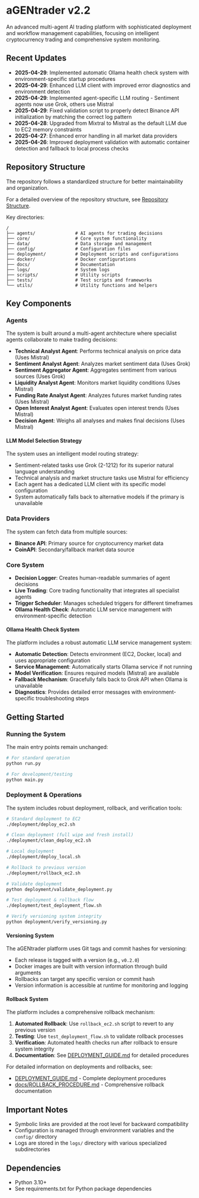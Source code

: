 # aGENtrader v2.2

An advanced multi-agent AI trading platform with sophisticated deployment and workflow management capabilities, focusing on intelligent cryptocurrency trading and comprehensive system monitoring.

## Recent Updates

- **2025-04-29**: Implemented automatic Ollama health check system with environment-specific startup procedures
- **2025-04-29**: Enhanced LLM client with improved error diagnostics and environment detection
- **2025-04-29**: Implemented agent-specific LLM routing - Sentiment agents now use Grok, others use Mistral
- **2025-04-29**: Fixed validation script to properly detect Binance API initialization by matching the correct log pattern
- **2025-04-28**: Upgraded from Mixtral to Mistral as the default LLM due to EC2 memory constraints
- **2025-04-27**: Enhanced error handling in all market data providers
- **2025-04-26**: Improved deployment validation with automatic container detection and fallback to local process checks

## Repository Structure

The repository follows a standardized structure for better maintainability and organization.

For a detailed overview of the repository structure, see [Repository Structure](docs/REPOSITORY_STRUCTURE.md).

Key directories:

```
/
├── agents/               # AI agents for trading decisions
├── core/                 # Core system functionality
├── data/                 # Data storage and management
├── config/               # Configuration files
├── deployment/           # Deployment scripts and configurations
├── docker/               # Docker configurations
├── docs/                 # Documentation
├── logs/                 # System logs
├── scripts/              # Utility scripts
├── tests/                # Test scripts and frameworks
└── utils/                # Utility functions and helpers
```

## Key Components

### Agents

The system is built around a multi-agent architecture where specialist agents collaborate to make trading decisions:

- **Technical Analyst Agent**: Performs technical analysis on price data (Uses Mistral)
- **Sentiment Analyst Agent**: Analyzes market sentiment data (Uses Grok)
- **Sentiment Aggregator Agent**: Aggregates sentiment from various sources (Uses Grok)
- **Liquidity Analyst Agent**: Monitors market liquidity conditions (Uses Mistral)
- **Funding Rate Analyst Agent**: Analyzes futures market funding rates (Uses Mistral)
- **Open Interest Analyst Agent**: Evaluates open interest trends (Uses Mistral)
- **Decision Agent**: Weighs all analyses and makes final decisions (Uses Mistral)

#### LLM Model Selection Strategy

The system uses an intelligent model routing strategy:
- Sentiment-related tasks use Grok (2-1212) for its superior natural language understanding
- Technical analysis and market structure tasks use Mistral for efficiency
- Each agent has a dedicated LLM client with its specific model configuration
- System automatically falls back to alternative models if the primary is unavailable

### Data Providers

The system can fetch data from multiple sources:

- **Binance API**: Primary source for cryptocurrency market data
- **CoinAPI**: Secondary/fallback market data source

### Core System

- **Decision Logger**: Creates human-readable summaries of agent decisions
- **Live Trading**: Core trading functionality that integrates all specialist agents
- **Trigger Scheduler**: Manages scheduled triggers for different timeframes
- **Ollama Health Check**: Automatic LLM service management with environment-specific detection

#### Ollama Health Check System

The platform includes a robust automatic LLM service management system:

- **Automatic Detection**: Detects environment (EC2, Docker, local) and uses appropriate configuration
- **Service Management**: Automatically starts Ollama service if not running
- **Model Verification**: Ensures required models (Mistral) are available
- **Fallback Mechanism**: Gracefully falls back to Grok API when Ollama is unavailable
- **Diagnostics**: Provides detailed error messages with environment-specific troubleshooting steps

## Getting Started

### Running the System

The main entry points remain unchanged:

```bash
# For standard operation
python run.py

# For development/testing
python main.py
```

### Deployment & Operations

The system includes robust deployment, rollback, and verification tools:

```bash
# Standard deployment to EC2
./deployment/deploy_ec2.sh

# Clean deployment (full wipe and fresh install)
./deployment/clean_deploy_ec2.sh

# Local deployment
./deployment/deploy_local.sh

# Rollback to previous version
./deployment/rollback_ec2.sh

# Validate deployment
python deployment/validate_deployment.py

# Test deployment & rollback flow
./deployment/test_deployment_flow.sh

# Verify versioning system integrity
python deployment/verify_versioning.py
```

#### Versioning System

The aGENtrader platform uses Git tags and commit hashes for versioning:

- Each release is tagged with a version (e.g., `v0.2.0`)
- Docker images are built with version information through build arguments
- Rollbacks can target any specific version or commit hash
- Version information is accessible at runtime for monitoring and logging

#### Rollback System

The platform includes a comprehensive rollback mechanism:

1. **Automated Rollback**: Use `rollback_ec2.sh` script to revert to any previous version
2. **Testing**: Use `test_deployment_flow.sh` to validate rollback processes
3. **Verification**: Automated health checks run after rollback to ensure system integrity
4. **Documentation**: See [DEPLOYMENT_GUIDE.md](DEPLOYMENT_GUIDE.md) for detailed procedures

For detailed information on deployments and rollbacks, see:
- [DEPLOYMENT_GUIDE.md](DEPLOYMENT_GUIDE.md) - Complete deployment procedures
- [docs/ROLLBACK_PROCEDURE.md](docs/ROLLBACK_PROCEDURE.md) - Comprehensive rollback documentation

## Important Notes

- Symbolic links are provided at the root level for backward compatibility
- Configuration is managed through environment variables and the `config/` directory
- Logs are stored in the `logs/` directory with various specialized subdirectories

## Dependencies

- Python 3.10+
- See requirements.txt for Python package dependencies